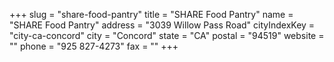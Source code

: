 +++
slug = "share-food-pantry"
title = "SHARE Food Pantry"
name = "SHARE Food Pantry"
address = "3039 Willow Pass Road"
cityIndexKey = "city-ca-concord"
city = "Concord"
state = "CA"
postal = "94519"
website = ""
phone = "925 827-4273"
fax = ""
+++
